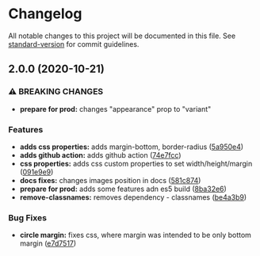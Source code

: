# Changelog

All notable changes to this project will be documented in this file. See [standard-version](https://github.com/conventional-changelog/standard-version) for commit guidelines.

## 2.0.0 (2020-10-21)


### ⚠ BREAKING CHANGES

* **prepare for prod:** changes "appearance" prop to "variant"

### Features

* **adds css properties:** adds margin-bottom, border-radius ([5a950e4](https://github.com/nikbabchenko/skeleton-webcomponent/commit/5a950e489f0330225ccb40ef9b17f361756a9196))
* **adds github action:** adds github action ([74e7fcc](https://github.com/nikbabchenko/skeleton-webcomponent/commit/74e7fcc33361eadd514a224b12031e6b5474860f))
* **css properties:** adds css custom properties to set width/height/margin ([091e9e9](https://github.com/nikbabchenko/skeleton-webcomponent/commit/091e9e9b1c4f8517721300042ec0712febbd84ad))
* **docs fixes:** changes images position in docs ([581c874](https://github.com/nikbabchenko/skeleton-webcomponent/commit/581c87478fe2607b665d8335f12dc397c3f09020))
* **prepare for prod:** adds some features adn es5 build ([8ba32e6](https://github.com/nikbabchenko/skeleton-webcomponent/commit/8ba32e64e9a733db100034a8933b1fb7a01a484a))
* **remove-classnames:** removes dependency - classnames ([be4a3b9](https://github.com/nikbabchenko/skeleton-webcomponent/commit/be4a3b9ac3f4e25dab2a2421241611b4a8bdbec3))


### Bug Fixes

* **circle margin:** fixes css, where margin was intended to be only bottom margin ([e7d7517](https://github.com/nikbabchenko/skeleton-webcomponent/commit/e7d75176e934cc651f07ed20fa31acce74beb059))
